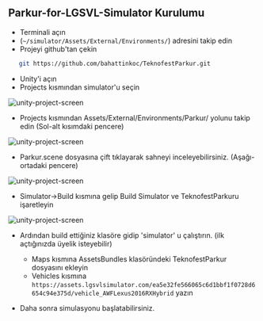 ## Parkur-for-LGSVL-Simulator Kurulumu

* Terminali açın
* (`~/simulator/Assets/External/Environments/`) adresini takip edin
* Projeyi github'tan çekin
```sh
   git https://github.com/bahattinkoc/TeknofestParkur.git
   ```
* Unity'i açın
* Projects kısmından simulator'u seçin

![unity-project-screen](https://i.hizliresim.com/wwyIQ5.png)

* Projects kısmından Assets/External/Environments/Parkur/ yolunu takip edin (Sol-alt kısımdaki pencere)

![unity-project-screen](https://i.hizliresim.com/RMF2nS.png)

* Parkur.scene dosyasına çift tıklayarak sahneyi inceleyebilirsiniz. (Aşağı-ortadaki pencere)

![unity-project-screen](https://i.hizliresim.com/2SOleU.png)

* Simulator->Build kısmına gelip Build Simulator ve TeknofestParkuru işaretleyin

![unity-project-screen](https://i.hizliresim.com/SSc7Vs.png)

* Ardından build ettiğiniz klasöre gidip 'simulator' u çalıştırın. (ilk açtığınızda üyelik isteyebilir)
   * Maps kısmına AssetsBundles klasöründeki TeknofestParkur dosyasını ekleyin
   * Vehicles kısmına ```https://assets.lgsvlsimulator.com/ea5e32fe566065c6d1bbf1f0728d6654c94e375d/vehicle_AWFLexus2016RXHybrid``` yazın

* Daha sonra simulasyonu başlatabilirsiniz.
